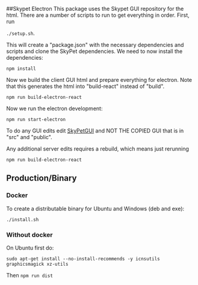 ##Skypet Electron
This package uses the Skypet GUI repository for the html.  There are a number of scripts to run to get everything in order.  First, run 

`./setup.sh`. 

This will create a "package.json" with the necessary dependencies and scripts and clone the SkyPet dependencies.  We need to now install the dependencies:

`npm install`

Now we build the client GUI html and prepare everything for electron. Note that this generates the html into "build-react" instead of "build".

`npm run build-electron-react`

Now we run the electron development:

`npm run start-electron`

To do any GUI edits edit [SkyPetGUI](https://github.com/SkyPet/SkyPetGUI) and NOT THE COPIED GUI that is in "src" and "public".  

Any additional server edits requires a rebuild, which means just rerunning 

`npm run build-electron-react`

## Production/Binary

### Docker
To create a distributable binary for Ubuntu and Windows (deb and exe):

`./install.sh`

### Without docker
On Ubuntu first do:

`sudo apt-get install --no-install-recommends -y icnsutils graphicsmagick xz-utils`

Then `npm run dist`